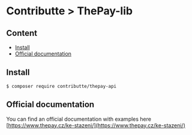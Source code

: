 # Contributte > ThePay-lib

## Content

- [Install](#install)
- [Official documentation](#official-documentation)

## Install

```
$ composer require contributte/thepay-api
```

## Official documentation

You can find an official documentation with examples here [https://www.thepay.cz/ke-stazeni/](https://www.thepay.cz/ke-stazeni/)
